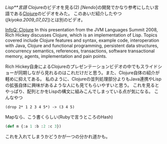 *Lisp**言語* Clojureのビデオを見る(2)
*[Nendo*]の開発でかなり参考にしたい言語である[Clojure](http://clojure.org/)のビデオをみた。
このあいだ紹介したやつ(*[kiyoka.2009_07_02*])とは別のビデオ。

 [InfoQ: Clojure](http://www.infoq.com/presentations/hickey-clojure)
 In this presentation from the JVM Languages Summit 2008, Rich Hickey
 discusses Clojure, which is an implementation of Lisp. Topics covered
 include Clojure features and syntax, example code, interoperation
 with Java, Clojure and functional programming, persistent data
 structures, concurrency semantics, references, transactions, software
 transactional memory, agents, implementation and pain points.

Rich Hickey自身によるClojureのプレゼンテーションビデオの中でもスライドショーが同期しながら見れるのはこれだけだと思う。また、Clojure自体の紹介が軽めに抑えてある。
私のように、Clojureの並列処理部分よりもJava連携やLispの拡張自体に興味があるような人にも見てもらいやすいと思う。
これを見るとやっぱり、配列とかをLispの構文に組みこんでしまっている点が気になる。
 こんなやつ
```
(drop 2* 1 2 3 4 5*) -> (3 4 5)
```
 Mapなら、こう書くらしい(Rubyで言うところのHash)
```python
(def m {:a 1 :b :2 :c 3})
```

これを入れてしまうかどうかが一つの分かれ道かも。
